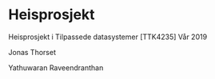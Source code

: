 # Heisprosjekt

Heisprosjekt i Tilpassede datasystemer [TTK4235] Vår 2019


Jonas Thorset

Yathuwaran Raveendranthan 


